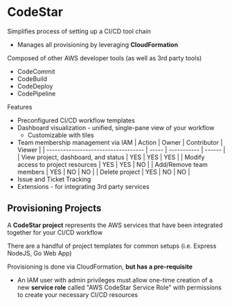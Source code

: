 # CodeStar

Simplifies process of setting up a CI/CD tool chain
- Manages all provisioning by leveraging **CloudFormation**

Composed of other AWS developer tools (as well as 3rd party tools)
- CodeCommit
- CodeBuild
- CodeDeploy
- CodePipeline

Features
- Preconfigured CI/CD workflow templates
- Dashboard visualization - unified, single-pane view of your workflow
	- Customizable with tiles
- Team membership management via IAM
	| Action                              | Owner | Contributor | Viewer |
	| ----------------------------------- | ----- | ----------- | ------ |
	| View project, dashboard, and status | YES   | YES         | YES    |
	| Modify access to project resources  | YES   | YES         | NO     |
	| Add/Remove team members             | YES   | NO          | NO     |
	| Delete project                      | YES   | NO          | NO     |
- Issue and Ticket Tracking
- Extensions - for integrating 3rd party services

## Provisioning Projects

A **CodeStar project** represents the AWS services that have been integrated together for your CI/CD workflow

There are a handful of project templates for common setups (i.e. Express NodeJS, Go Web App)

Provisioning is done via CloudFormation, **but has a pre-requisite**
- An IAM user with admin privileges must allow one-time creation of a new **service role** called "AWS CodeStar Service Role" with permissions to create your necessary CI/CD resources
